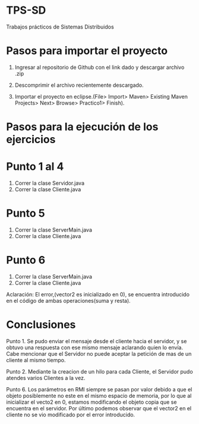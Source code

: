 # TPS-SD
Trabajos prácticos de Sistemas Distribuidos

# Pasos para importar el proyecto 

1. Ingresar al repositorio de Github con el link dado y descargar archivo .zip

2. Descomprimir el archivo recientemente descargado.

3. Importar el proyecto en eclipse.(File> Import> Maven> Existing Maven Projects> Next> Browse> Practico1> Finish).


# Pasos para la ejecución de los ejercicios

# Punto 1 al 4
1. Correr la clase Servidor.java
2. Correr la clase Cliente.java

# Punto 5
1. Correr la clase ServerMain.java
2. Correr la clase Cliente.java

# Punto 6
1. Correr la clase ServerMain.java
2. Correr la clase Cliente.java

Aclaración: El error,(vector2 es inicializado en 0), se encuentra introducido en el código de ambas operaciones(suma y resta).


# Conclusiones

Punto 1. Se pudo enviar el mensaje desde el cliente hacia el servidor, y se obtuvo una respuesta con ese mismo mensaje aclarando quien lo envía. Cabe mencionar que el Servidor no puede aceptar la petición de mas de un cliente al mismo tiempo.

Punto 2. Mediante la creacion de un hilo para cada Cliente, el Servidor pudo atendes varios Clientes a la vez.

Punto 6. Los parámetros en RMI siempre se pasan por valor debido a que el objeto posiblemente no este en el mismo espacio de memoria,
por lo que al inicializar el vecto2 en 0, estamos modificando el objeto copia que se encuentra en el servidor.
Por último podemos observar que el vector2 en el cliente no se vio modificado por el error introducido.
